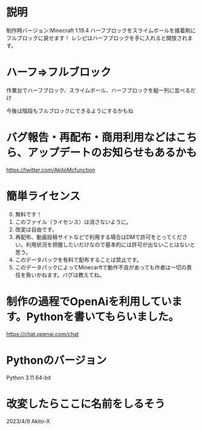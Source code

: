 # 説明
制作時バージョン:Minecraft 1.19.4
ハーフブロックをスライムボールを接着剤にフルブロックに戻せます！
レシピはハーフブロックを手に入れると開放されます。

# ハーフ⇒フルブロック
作業台でハーフブロック、スライムボール、ハーフブロックを縦一列に並べるだけ

今後は階段もフルブロックにできるようにするかもね

# バグ報告・再配布・商用利用などはこちら、アップデートのお知らせもあるかも

https://twitter.com/AkitoMcfunction

# 簡単ライセンス

0. 無料です！
1. このファイル（ライセンス）は消さないように。
2. 改変は自由です。
3. 再配布、動画投稿サイトなどで利用する場合はDMで許可をとってください。利用状況を把握したいだけなので基本的には許可が出ないことはないと思う。
4. このデータパックを有料で配布することは禁止です。
5. このデータパックによってMinecarftで動作不良があっても作者は一切の責任を負いかねます。バグは教えてね。

# 制作の過程でOpenAiを利用しています。Pythonを書いてもらいました。
https://chat.openai.com/chat

# Pythonのバージョン
Python 3.11 64-bit

# 改変したらここに名前をしるそう
2023/4/9 Akito-X
